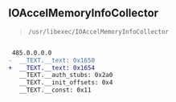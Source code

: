 ## IOAccelMemoryInfoCollector

> `/usr/libexec/IOAccelMemoryInfoCollector`

```diff

 485.0.0.0.0
-  __TEXT.__text: 0x1650
+  __TEXT.__text: 0x1654
   __TEXT.__auth_stubs: 0x2a0
   __TEXT.__init_offsets: 0x4
   __TEXT.__const: 0x11

```
